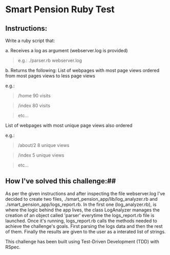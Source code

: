 # Smart Pension Ruby Test

## Instructions:

Write a ruby script that:

a. Receives a log as argument (webserver.log is provided)

> e.g.: ./parser.rb webserver.log


b. Returns the following:
List of webpages with most page views ordered from most pages views to less page views

e.g.:

> /home 90 visits

> /index 80 visits

> etc...

List of webpages with most unique page views also ordered

e.g.:

> /about/2 8 unique views

> /index 5 unique views

> etc...

## How I've solved this challenge:##

As per the given instructions and after inspecting the file webserver.log I've decided to create two files, ./smart_pension_app/lib/log_analyzer.rb and ./smart_pension_app/logs_report.rb. In the first one (log_analyzer.rb), is where the logic behind the app lives, the class LogAnalyzer manages the creation of an object called 'parser' everytime the logs_report.rb file is launched.
Once it's running, logs_report.rb calls the methods needed to achieve the challenge's goals. First parsing the logs data and then the rest of them.
Finally the results are given to the user as a interated list of strings.

This challenge has been built using Test-Driven Development (TDD) with RSpec.
